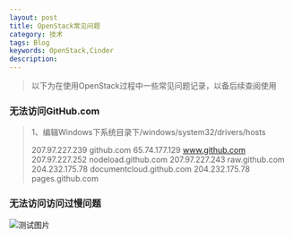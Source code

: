 ```yaml
---
layout: post
title: OpenStack常见问题
category: 技术
tags: Blog
keywords: OpenStack,Cinder
description: 
---
```


>以下为在使用OpenStack过程中一些常见问题记录，以备后续查阅使用

### 无法访问GitHub.com
>1、编辑Windows下系统目录下/windows/system32/drivers/hosts
> 
>207.97.227.239 github.com 
>65.74.177.129 www.github.com 
>207.97.227.252 nodeload.github.com 
>207.97.227.243 raw.github.com
>204.232.175.78 documentcloud.github.com
>204.232.175.78 pages.github.com

### 无法访问访问过慢问题
![测试图片](http://chenzongliang.github.io/image/test.jpg)
